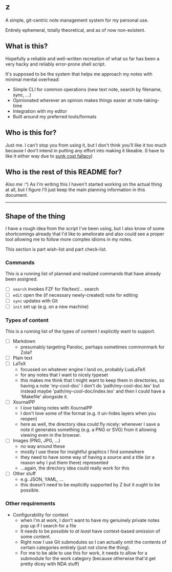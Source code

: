 # `z`

A simple, git-centric note management system for my personal use.

Entirely ephemeral, totally theoretical, and as of now non-existent.

## What is this?

Hopefully a reliable and well-written recreation of what so far has been a very
hacky and reliably error-prone shell script.

It's supposed to be the system that helps me approach my notes with minimal
mental overhead:

- Simple CLI for common operations (new text note, search by filename, sync, ...)
- Opinionated wherever an opinion makes things easier at note-taking-time
- Integration with my editor
- Built around my preferred tools/formats

## Who is this for?

Just me.
I can't stop you from using it, but I don't think you'll like it too much
because I don't intend in putting any effort into making it likeable.
(I have to like it either way due to [sunk cost fallacy])

[sunk cost fallacy]: <https://en.wikipedia.org/wiki/Sunk_cost#Fallacy_effect>

## Who is the rest of this README for?

Also me :^)
As I'm writing this I haven't started working on the actual thing at all, but I
figure I'll just keep the main planning information in this document.

---

## Shape of the thing

I have a rough idea from the script I've been using, but I also know of some
shortcomings already that I'd like to ameliorate and also could see a proper
tool allowing me to follow more complex idioms in my notes.

This section is part wish-list and part check-list.

### Commands

This is a running list of planned and realized commands that have already been
assigned.

- [ ] `search` invokes FZF for file/text/... search
- [ ] `edit` open the (if necessary newly-created) note for editing
- [ ] `sync` updates with Git
- [ ] `init` set up (e.g. on a new machine)

### Types of content

This is a running list of the types of content I explicitly want to support.

- [ ] Markdown 
  - presumably targeting Pandoc, perhaps sometimes commonmark for Zola?
- [ ] Plain text
- [ ] LaTeX
  - focussed on whatever engine I land on, probably LuaLaTeX
  - for any notes that I want to nicely typeset
  - this makes me think that I might want to keep them in directories,
    so having a note 'my-cool-doc' I don't do 'path/my-cool-doc.tex' but
    instead maybe 'path/my-cool-doc/index.tex' and then I could have a
    'Makefile' alongside it.
- [ ] XournalPP
  - I _love_ taking notes with XournalPP
  - I don't love some of the format (e.g. it un-hides layers when you reopen)
  - here as well, the directory idea could fly nicely:
    whenever I save a note it generates something (e.g. a PNG or SVG) from it
    allowing viewing even in the browser.
- [ ] Images (PNG, JPG, ...)
  - no way around these
  - mostly I use these for insightful graphics I find somewhere
  - they need to have some way of having a source and a title (or a reason why
    I put them there) represented
  - ...again, the directory idea could really work for this
- [ ] Other stuff
  - e.g. JSON, YAML, ...
  - this doesn't need to be explicitly supported by Z but it ought to be
    possible.

### Other requirements

- Configurability for context
  - when I'm at work, I don't want to have my genuinely private notes pop up if
    I search for a file
  - It needs to be possible to _at least_ have context-based omission of
    some content.
  - Right now I use Git submodules so I can actually omit the contents of
    certain categories entirely (just not clone the thing).
  - For me to be able to use this for work, it needs to allow for a submodule
    for the work category (because otherwise that'd get pretty dicey with NDA
    stuff)
